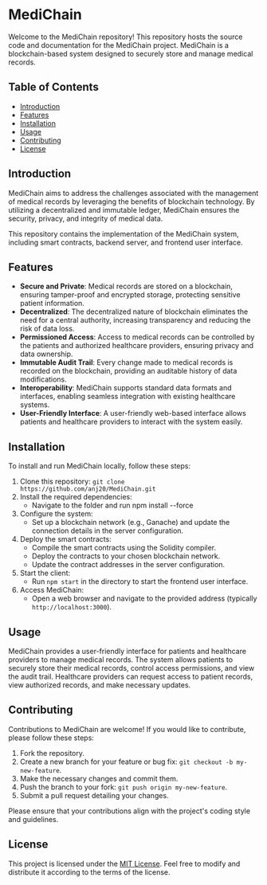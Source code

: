 # MediChain

Welcome to the MediChain repository! This repository hosts the source code and documentation for the MediChain project. MediChain is a blockchain-based system designed to securely store and manage medical records.

## Table of Contents

- [Introduction](#introduction)
- [Features](#features)
- [Installation](#installation)
- [Usage](#usage)
- [Contributing](#contributing)
- [License](#license)

## Introduction

MediChain aims to address the challenges associated with the management of medical records by leveraging the benefits of blockchain technology. By utilizing a decentralized and immutable ledger, MediChain ensures the security, privacy, and integrity of medical data.

This repository contains the implementation of the MediChain system, including smart contracts, backend server, and frontend user interface.

## Features

- **Secure and Private**: Medical records are stored on a blockchain, ensuring tamper-proof and encrypted storage, protecting sensitive patient information.
- **Decentralized**: The decentralized nature of blockchain eliminates the need for a central authority, increasing transparency and reducing the risk of data loss.
- **Permissioned Access**: Access to medical records can be controlled by the patients and authorized healthcare providers, ensuring privacy and data ownership.
- **Immutable Audit Trail**: Every change made to medical records is recorded on the blockchain, providing an auditable history of data modifications.
- **Interoperability**: MediChain supports standard data formats and interfaces, enabling seamless integration with existing healthcare systems.
- **User-Friendly Interface**: A user-friendly web-based interface allows patients and healthcare providers to interact with the system easily.

## Installation

To install and run MediChain locally, follow these steps:

1. Clone this repository: `git clone https://github.com/anj20/MediChain.git`
2. Install the required dependencies:
   - Navigate to the folder and run npm install --force
3. Configure the system:
   - Set up a blockchain network (e.g., Ganache) and update the connection details in the server configuration.
4. Deploy the smart contracts:
   - Compile the smart contracts using the Solidity compiler.
   - Deploy the contracts to your chosen blockchain network.
   - Update the contract addresses in the server configuration.
5. Start the client:
   - Run `npm start` in the directory to start the frontend user interface.
6. Access MediChain:
   - Open a web browser and navigate to the provided address (typically `http://localhost:3000`).

## Usage

MediChain provides a user-friendly interface for patients and healthcare providers to manage medical records. The system allows patients to securely store their medical records, control access permissions, and view the audit trail. Healthcare providers can request access to patient records, view authorized records, and make necessary updates.

## Contributing

Contributions to MediChain are welcome! If you would like to contribute, please follow these steps:

1. Fork the repository.
2. Create a new branch for your feature or bug fix: `git checkout -b my-new-feature`.
3. Make the necessary changes and commit them.
4. Push the branch to your fork: `git push origin my-new-feature`.
5. Submit a pull request detailing your changes.

Please ensure that your contributions align with the project's coding style and guidelines.

## License

This project is licensed under the [MIT License](LICENSE). Feel free to modify and distribute it according to the terms of the license.
